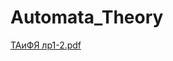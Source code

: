 # Automata_Theory
[ТАиФЯ лр1-2.pdf](https://github.com/VangelNum/Automata_Theory/files/10582889/1-2.pdf)
